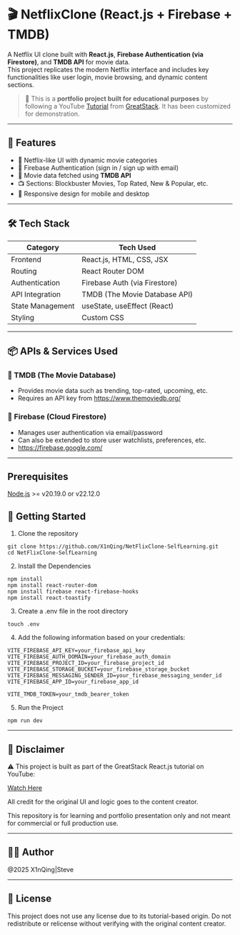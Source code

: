 # 🎬 NetflixClone (React.js + Firebase + TMDB)

A Netflix UI clone built with **React.js**, **Firebase Authentication (via Firestore)**, and **TMDB API** for movie data.  
This project replicates the modern Netflix interface and includes key functionalities like user login, movie browsing, and dynamic content sections.

> 📌 This is a **portfolio project built for educational purposes** by following a YouTube [Tutorial](https://www.youtube.com/watch?v=lpx2zFkapIk&t=6001s&ab_channel=GreatStack) from [GreatStack](https://www.youtube.com/watch?v=lpx2zFkapIk). It has been customized for demonstration.

---

## 🧠 Features

- 🎨 Netflix-like UI with dynamic movie categories
- 🔐 Firebase Authentication (sign in / sign up with email)
- 🍿 Movie data fetched using **TMDB API**
- 📺 Sections: Blockbuster Movies, Top Rated, New & Popular, etc.
- 📱 Responsive design for mobile and desktop

---

## 🛠 Tech Stack

| Category         | Tech Used                     |
|------------------|-------------------------------|
| Frontend         | React.js, HTML, CSS, JSX      |
| Routing          | React Router DOM              |
| Authentication   | Firebase Auth (via Firestore) |
| API Integration  | TMDB (The Movie Database API) |
| State Management | useState, useEffect (React)   |
| Styling          | Custom CSS                    |

---

## 📦 APIs & Services Used

### 🔹 TMDB (The Movie Database)
- Provides movie data such as trending, top-rated, upcoming, etc.
- Requires an API key from https://www.themoviedb.org/

### 🔹 Firebase (Cloud Firestore)
- Manages user authentication via email/password
- Can also be extended to store user watchlists, preferences, etc.
- https://firebase.google.com/

---
## Prerequisites

[Node.js](https://nodejs.org/en) >= v20.19.0 or v22.12.0


## 🔧 Getting Started

1. Clone the repository

```
git clone https://github.com/X1nQing/NetFlixClone-SelfLearning.git
cd NetFlixClone-SelfLearning
```

2. Install the Dependencies

```
npm install
npm install react-router-dom
npm install firebase react-firebase-hooks
npm install react-toastify
```

3. Create a .env file in the root directory

```
touch .env
```

4.  Add the following information based on your credentials:

```
VITE_FIREBASE_API_KEY=your_firebase_api_key
VITE_FIREBASE_AUTH_DOMAIN=your_firebase_auth_domain
VITE_FIREBASE_PROJECT_ID=your_firebase_project_id
VITE_FIREBASE_STORAGE_BUCKET=your_firebase_storage_bucket
VITE_FIREBASE_MESSAGING_SENDER_ID=your_firebase_messaging_sender_id
VITE_FIREBASE_APP_ID=your_firebase_app_id

VITE_TMDB_TOKEN=your_tmdb_bearer_token
```

5. Run the Project

```
npm run dev
```
---
## 📄 Disclaimer

⚠️ This project is built as part of the GreatStack React.js tutorial on YouTube:

[Watch Here](https://www.youtube.com/watch?v=lpx2zFkapIk&t=6001s&ab_channel=GreatStack)

All credit for the original UI and logic goes to the content creator.

This repository is for learning and portfolio presentation only and not meant for commercial or full production use.

---
## 👨‍💻 Author

@2025 X1nQing|Steve

---

## 📜 License

This project does not use any license due to its tutorial-based origin.
Do not redistribute or relicense without verifying with the original content creator.
